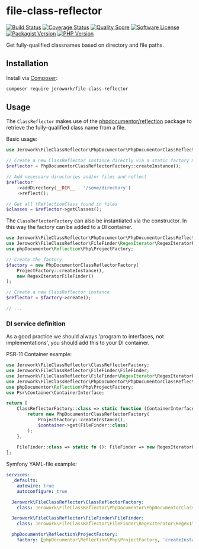 # file-class-reflector
[![Build Status](https://img.shields.io/endpoint.svg?url=https%3A%2F%2Factions-badge.atrox.dev%2Fjerowork%2Ffile-class-reflector%2Fbadge%3Fref%3Dmain&style=flat-square)](https://github.com/jerowork/file-class-reflector/actions)
[![Coverage Status](https://img.shields.io/scrutinizer/coverage/g/jerowork/file-class-reflector.svg?style=flat-square)](https://scrutinizer-ci.com/g/jerowork/file-class-reflector/code-structure)
[![Quality Score](https://img.shields.io/scrutinizer/g/jerowork/file-class-reflector.svg?style=flat-square)](https://scrutinizer-ci.com/g/jerowork/file-class-reflector)
[![Software License](https://img.shields.io/badge/license-MIT-brightgreen.svg?style=flat-square)](LICENSE)
[![Packagist Version](https://img.shields.io/packagist/v/jerowork/file-class-reflector.svg?style=flat-square&include_prereleases)](https://packagist.org/packages/jerowork/file-class-reflector)
[![PHP Version](https://img.shields.io/badge/php-%5E8.1-8892BF.svg?style=flat-square)](http://www.php.net)

Get fully-qualified classnames based on directory and file paths.

## Installation
Install via [Composer](https://getcomposer.org):
```bash
composer require jerowork/file-class-reflector
```

## Usage
The `ClassReflector` makes use of the [phpdocumentor/reflection](https://github.com/phpDocumentor/Reflection) 
package to retrieve the fully-qualified class name from a file.

Basic usage:

```php
use Jerowork\FileClassReflector\PhpDocumentor\PhpDocumentorClassReflectorFactory;

// Create a new ClassReflector instance directly via a static factory method
$reflector = PhpDocumentorClassReflectorFactory::createInstance();

// Add necessary directories and/or files and reflect
$reflector
    ->addDirectory(__DIR__ . '/some/directory')
    ->reflect();

// Get all \ReflectionClass found in files
$classes = $reflector->getClasses();
```

The `ClassReflectorFactory` can also be instantiated via the constructor.
In this way the factory can be added to a DI container. 
```php
use Jerowork\FileClassReflector\PhpDocumentor\PhpDocumentorClassReflectorFactory;
use Jerowork\FileClassReflector\FileFinder\RegexIterator\RegexIteratorFileFinder;
use phpDocumentor\Reflection\Php\ProjectFactory;

// Create the factory
$factory = new PhpDocumentorClassReflectorFactory(
    ProjectFactory::createInstance(),
    new RegexIteratorFileFinder()
);

// Create a new ClassReflector instance
$reflector = $factory->create();

// ...
```

### DI service definition
As a good practice we should always 'program to interfaces, not implementations', you should add this to your DI container.

PSR-11 Container example:

```php
use Jerowork\FileClassReflector\ClassReflectorFactory;
use Jerowork\FileClassReflector\FileFinder\FileFinder;
use Jerowork\FileClassReflector\FileFinder\RegexIterator\RegexIteratorFileFinder;
use Jerowork\FileClassReflector\PhpDocumentor\PhpDocumentorClassReflectorFactory;
use phpDocumentor\Reflection\Php\ProjectFactory;
use Psr\Container\ContainerInterface;

return [
    ClassReflectorFactory::class => static function (ContainerInterface $container) : ClassReflectorFactory {
        return new PhpDocumentorClassReflectorFactory(
            ProjectFactory::createInstance(),
            $container->get(FileFinder::class)
        );
    },
    
    FileFinder::class => static fn (): FileFinder => new RegexIteratorFileFinder(),
];
```

Symfony YAML-file example:
```yaml
services:
  _defaults:
    autowire: true
    autoconfigure: true

  Jerowork\FileClassReflector\ClassReflectorFactory:
    class: Jerowork\FileClassReflector\PhpDocumentor\PhpDocumentorClassReflectorFactory

  Jerowork\FileClassReflector\FileFinder\FileFinder:
    class: Jerowork\FileClassReflector\FileFinder\RegexIterator\RegexIteratorFileFinder

  phpDocumentor\Reflection\ProjectFactory:
    factory: [phpDocumentor\Reflection\Php\ProjectFactory, 'createInstance']
```
